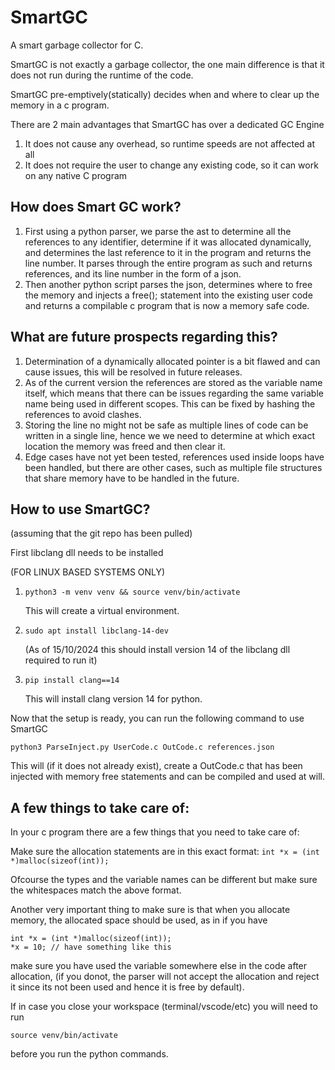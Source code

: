 # SmartGC
A smart garbage collector for C.

SmartGC is not exactly a garbage collector, the one main difference is that it does not 
run during the runtime of the code.

SmartGC pre-emptively(statically) decides when and where to clear up the memory in a c program.

There are 2 main advantages that SmartGC has over a dedicated GC Engine

1. It does not cause any overhead, so runtime speeds are not affected at all
2. It does not require the user to change any existing code, so it can work on any native C program

## How does Smart GC work?

1. First using a python parser, we parse the ast to determine all the references to any identifier,
   determine if it was allocated dynamically, and determines the last reference to it in the program
   and returns the line number. It parses through the entire program as such and returns references, 
   and its line number in the form of a json.
2. Then another python script parses the json, determines where to free the memory and injects a free();
   statement into the existing user code and returns a compilable c program that is now a memory safe 
   code.

## What are future prospects regarding this?

1. Determination of a dynamically allocated pointer is a bit flawed and can cause issues, this 
   will be resolved in future releases.
2. As of the current version the references are stored as the variable name itself, which means that 
   there can be issues regarding the same variable name being used in different scopes. This can be fixed 
   by hashing the references to avoid clashes.
3. Storing the line no might not be safe as multiple lines of code can be written in a single line, hence we 
   we need to determine at which exact location the memory was freed and then clear it.
4. Edge cases have not yet been tested, references used inside loops have been handled, but there are other 
   cases, such as multiple file structures
   that share memory have to be handled in the future.

## How to use SmartGC? 
(assuming that the git repo has been pulled)
	
First libclang dll needs to be installed

(FOR LINUX BASED SYSTEMS ONLY)

1. ` python3 -m venv venv && source venv/bin/activate `
    
    This will create a virtual environment.


2. ` sudo apt install libclang-14-dev `

    (As of 15/10/2024 this should install version 14 of the libclang dll required to run it)

3. ` pip install clang==14 `

    This will install clang version 14 for python.


Now that the setup is ready, you can run the following command to use SmartGC

` python3 ParseInject.py UserCode.c OutCode.c references.json `

This will (if it does not already exist), create a OutCode.c that has been injected with memory free statements
and can be compiled and used at will. 

## A few things to take care of:

In your c program there are a few things that you need to take care of:

Make sure the allocation statements are in this exact format:
  `int *x = (int *)malloc(sizeof(int));`

Ofcourse the types and the variable names can be different but make sure the whitespaces match 
the above format.

Another very important thing to make sure is that when you allocate memory, the allocated space 
should be used, as in if you have 

```
int *x = (int *)malloc(sizeof(int));
*x = 10; // have something like this
```

make sure you have used the variable somewhere else in the code after allocation,
(if you donot, the parser will not accept the allocation and reject it since its not been used and hence it is free by default).

If in case you close your workspace (terminal/vscode/etc) you will need to run

`source venv/bin/activate`

before you run the python commands.

